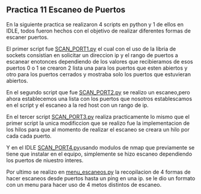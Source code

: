 ## Practica 11 Escaneo de Puertos

En la siguiente practica se realizaron 4 scripts en python y 1 de ellos en IDLE, todos fueron hechos con  el objetivo de realizar diferentes formas de  escaner puertos.

El primer script fue [SCAN_PORT1.py](./SCAN_PORTV1.py) el cual con el uso de la libria de sockets  consistian  en solicitar un direccion ip y el rango de puertos a escanear
enotonces dependiendo de los valores  que recibieramos  de esos puertos 0 o 1 se crearon 2 lista una para los puertos que esten abiertos y  otro para los puertos cerrados y mostraba solo los puertos que estuvieran abiertos.

En el segundo script que fue [SCAN_PORT2.py](./SCAN_PORTV2.py) se realizo un escaneo,pero ahora establecemos una lista con los  puertos que  nosotros establescamos en el script y el escaneo a la red host con un rango de ip.

En el tercer script  [SCAN_PORT3.py](./SCAN_PORTV3.py) realiza practicamente lo mismo que el primer script la  unica modificcion que se realizo fue la implementacion de los hilos para que al momento de realizar el escaneo se creara  un hilo por cada cada puerto.

Y en el IDLE [SCAN_PORT4.py](./SCAN_PORTV4.py)usando modulos de nmap que previamente se tiene que instalar en el equipo, simplemente se hizo escaneo dependiendo los puertos de niuestro interes.

Por  ultimo se realizo en [menu_escaneos.py](./menu_escaneos.py) la recopilacion de 4 formas de hacer escaneos desde puertos hasta un ping en una ip. se le dio un formato con un menu para hacer uso de 4 metos distintos de escaneo.